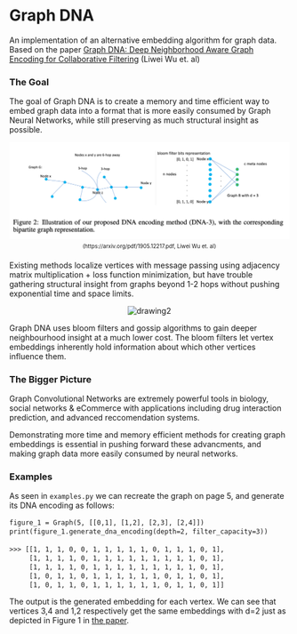 # Graph DNA

An implementation of an alternative embedding algorithm for graph data.
Based on the paper [Graph DNA: Deep Neighborhood Aware Graph Encoding for Collaborative Filtering](https://arxiv.org/pdf/1905.12217.pdf) (Liwei Wu et. al)

### The Goal

The goal of Graph DNA is to create a memory and time efficient way to embed graph data into a format that is more easily consumed by Graph Neural Networks, while still preserving as much structural insight as possible. 

<p align="center">
  <img src="/dna_demo.png" alt="drawing1" width="600"/>
  <br>
  <sub><sup>(https://arxiv.org/pdf/1905.12217.pdf, Liwei Wu et. al)</sup></sub>
</p>

Existing methods localize vertices with message passing using adjacency matrix multiplication + loss function minimization, but have trouble gathering structural insight from graphs beyond 1-2 hops without pushing exponential time and space limits. 

<p align="center">
  <img src="https://www.outsystems.com/blog/-/media/images/blog/posts/graph-neural-networks/nn-gif-5.gif?h=393&w=750&updated=20190809155049" alt="drawing2" width="500"/>
</p>

Graph DNA uses bloom filters and gossip algorithms to gain deeper neighbourhood insight at a much lower cost. The bloom filters let vertex embeddings inherently hold information about which other vertices influence them. 

### The Bigger Picture

Graph Convolutional Networks are extremely powerful tools in biology, social networks & eCommerce with applications including 
drug interaction prediction, and advanced reccomendation systems. 

Demonstrating more time and memory efficient methods for creating graph embeddings is essential in pushing forward these advancments,
and making graph data more easily consumed by neural networks. 


### Examples

As seen in `examples.py` we can recreate the graph on page 5, and generate its DNA encoding as follows:
  
  ```
  figure_1 = Graph(5, [[0,1], [1,2], [2,3], [2,4]])
  print(figure_1.generate_dna_encoding(depth=2, filter_capacity=3))
  
  >>> [[1, 1, 1, 0, 0, 1, 1, 1, 1, 1, 0, 1, 1, 1, 0, 1], 
       [1, 1, 1, 1, 0, 1, 1, 1, 1, 1, 1, 1, 1, 1, 0, 1], 
       [1, 1, 1, 1, 0, 1, 1, 1, 1, 1, 1, 1, 1, 1, 0, 1], 
       [1, 0, 1, 1, 0, 1, 1, 1, 1, 1, 1, 0, 1, 1, 0, 1], 
       [1, 0, 1, 1, 0, 1, 1, 1, 1, 1, 1, 0, 1, 1, 0, 1]]
  ```
  
The output is the generated embedding for each vertex. We can see that vertices 3,4 and 1,2 respectively get the same embeddings with d=2 just as depicted in Figure 1 in [the paper](https://arxiv.org/pdf/1905.12217.pdf).

